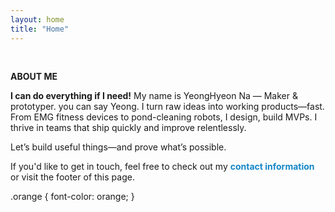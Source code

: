 ```yaml
---
layout: home
title: "Home"
---
```


<p><br></p>
<p style="line-height:1.2"><strong>ABOUT ME</strong></p>
<p> <b><span class="orange">I can do everything if I need!</span></b> My name is YeongHyeon Na — Maker & prototyper. you can say Yeong. I turn raw ideas into working products—fast. From EMG fitness devices to pond-cleaning robots, I design, build MVPs. I thrive in teams that ship quickly and improve relentlessly.</p>
<p>Let’s build useful things—and prove what’s possible.</p>
<p>If you'd like to get in touch, feel free to check out my <strong><a href="https://ynghyn-na.github.io/contact" style="text-decoration-line: none"><font color="#1487C8">contact information</font></a></strong> or visit the footer of this page.</p>

.orange {
font-color: orange;
}
